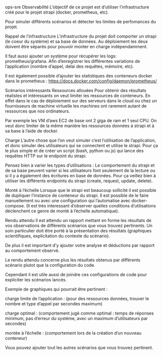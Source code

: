 ops-sre
Observabilité
L’objectif de ce projet est d’utiliser l’infrastructure créé pour le projet strapi (docker, prometheus, etc).

Pour simuler différents scénarios et détecter les limites de perfomances du projet.

Rappel de l’infrastructure
L’infrastructure du projet doit comporter un strapi (le coeur du système) et sa base de données. Au déploiement les deux doivent être séparés pour pouvoir monter en charge indépendamment.

Il faut aussi ajouter un système pour récupérer les logs: prometheus/grafana. Afin d’enregistrer les différentes variations de l’application (nombre d’appel, delai des requêtes, mémoire, etc).

Il est également possible d’ajouter les statistiques des conteneurs docker dans le prometheus : https://docs.docker.com/config/daemon/prometheus/

Scénarios intéressants
Ressources allouées
Pour obtenir des résultats réalistes et intéressants on veut limiter les ressources de conteneurs. En effet dans le cas de déploiement sur des serveurs dans le cloud ou chez un fournisseurs de machine virtuelle les machines ont rarement autant de ressources que nos ordinateurs.

Par exemple les VM d’aws EC2 de base ont 2 giga de ram et 1 seul CPU. On veut donc limiter de la même manière les ressources données à strapi et à sa base à l’aide de docker.

Charge
L’autre chose que l’on veut simuler c’est l’utilisation de l’application, et donc simuler des utilisateurs qui se connectent et utilise le strapi. Pour ça le plus simple et de créer un script (bash, python ou js) qui lance des requêtes HTTP sur le endpoint du strapi.

Pensez bien à varier les types d’utilisations : Le comportement du strapi et de sa base peuvent varier si les utilisateurs font seulement de la lecture ou si il y a également des écritures en base de données. Pour ça veillez bien à utiliser les différents endpoints du strapi (create, request, update, delete).

Monté à l’échelle
Lorsque que le strapi est beaucoup sollicité il est possible de dupliquer l’instance de conteneur du strapi. Il est possible de le faire manuellement ou avec une configuration qui l’automatise avec docker-compose. (Il est très interessant d’observer quelles conditions d’utilisations déclenchent ce genre de monté à l’échelle automatique).

Rendu attendu
Il est attendu un rapport mettant en forme les résultats de vos observations de différents scénarios que vous trouvez pertinents. Un soin particulier doit être porté à la présentation des résultats (graphiques scientifiques, explicitation du contexte du scénario).

De plus il est important d’y ajouter votre analyse et déductions par rapport au comportement observé.

Le rendu attendu concerne plus les résultats obtenus par différents scénario plutot que la configuration du code.

Cependant il est utile aussi de joindre ces configurations de code pour expliciter les scénarios lancés.

Exemple de graphiques qui pourrait être pertinent :

charge limite de l’application : (pour des ressources données, trouver le nombre et type d’appel par secondes maximum)

charge optimal : (comportement jugé comme optimal : temps de réponses minimum, pas d’erreur du système, avec un maximum d’utilisateurs par secondes)

montée à l’échelle : (comportement lors de la création d’un nouveau conteneur)

Vous pouvez ajouter tout les autres scénarios que vous trouvez pertinent.